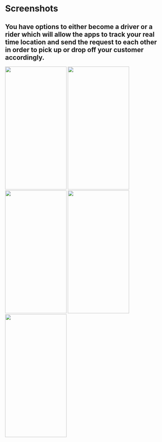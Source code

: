 # Screenshots
## You have options to either become a driver or a rider which will allow the apps to track your real time location and send the request to each other in order to pick up or drop off your customer accordingly.


<img src="https://user-images.githubusercontent.com/80680671/198524306-e26f1162-bf17-4211-ad0e-6234aa5cffa5.png" width="200" height="400" />  <img src="https://user-images.githubusercontent.com/80680671/198524690-d3f0dd2b-885e-4fa5-9a64-753c4adde4a5.png" width="200" height="400" /> <img src="https://user-images.githubusercontent.com/80680671/198525136-22a39a1f-5f5b-46d0-a9af-dfab94bd005f.png" width="200" height="400" />
<img src="https://user-images.githubusercontent.com/80680671/198525326-add7e371-dfc3-4495-b7cc-a73e0c7dc6a1.png" width="200" height="400" />
<img src="https://user-images.githubusercontent.com/80680671/198528365-6653c366-7108-4ab2-9ce6-d748c87c7d37.png" width="200" height="400" />
